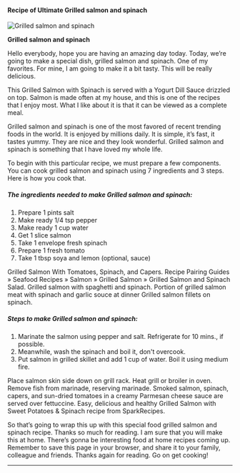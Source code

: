             

#### Recipe of Ultimate Grilled salmon and spinach

![Grilled salmon and spinach](https://img-global.cpcdn.com/recipes/12601987/751x532cq70/grilled-salmon-and-spinach-recipe-main-photo.jpg)

**Grilled salmon and spinach**

Hello everybody, hope you are having an amazing day today. Today, we’re going to make a special dish, grilled salmon and spinach. One of my favorites. For mine, I am going to make it a bit tasty. This will be really delicious.

This Grilled Salmon with Spinach is served with a Yogurt Dill Sauce drizzled on top. Salmon is made often at my house, and this is one of the recipes that I enjoy most. What I like about it is that it can be viewed as a complete meal.

Grilled salmon and spinach is one of the most favored of recent trending foods in the world. It is enjoyed by millions daily. It is simple, it’s fast, it tastes yummy. They are nice and they look wonderful. Grilled salmon and spinach is something that I have loved my whole life.

To begin with this particular recipe, we must prepare a few components. You can cook grilled salmon and spinach using 7 ingredients and 3 steps. Here is how you cook that.

##### The ingredients needed to make Grilled salmon and spinach:

1.  Prepare 1 pints salt
2.  Make ready 1/4 tsp pepper
3.  Make ready 1 cup water
4.  Get 1 slice salmon
5.  Take 1 envelope fresh spinach
6.  Prepare 1 fresh tomato
7.  Take 1 tbsp soya and lemon (optional, sauce)

Grilled Salmon With Tomatoes, Spinach, and Capers. Recipe Pairing Guides » Seafood Recipes » Salmon » Grilled Salmon » Grilled Salmon and Spinach Salad. Grilled salmon with spaghetti and spinach. Portion of grilled salmon meat with spinach and garlic souce at dinner Grilled salmon fillets on spinach.

##### Steps to make Grilled salmon and spinach:

1.  Marinate the salmon using pepper and salt. Refrigerate for 10 mins., if possible.
2.  Meanwhile, wash the spinach and boil it, don't overcook.
3.  Put salmon in grilled skillet and add 1 cup of water. Boil it using medium fire.

Place salmon skin side down on grill rack. Heat grill or broiler in oven. Remove fish from marinade, reserving marinade. Smoked salmon, spinach, capers, and sun-dried tomatoes in a creamy Parmesan cheese sauce are served over fettuccine. Easy, delicious and healthy Grilled Salmon with Sweet Potatoes & Spinach recipe from SparkRecipes.

So that’s going to wrap this up with this special food grilled salmon and spinach recipe. Thanks so much for reading. I am sure that you will make this at home. There’s gonna be interesting food at home recipes coming up. Remember to save this page in your browser, and share it to your family, colleague and friends. Thanks again for reading. Go on get cooking!

* * *